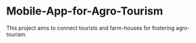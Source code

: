 # Mobile-App-for-Agro-Tourism
This project aims to connect tourists and farm-houses for fostering agro-tourism.
